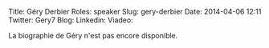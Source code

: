 Title: Géry Derbier
Roles: speaker
Slug: gery-derbier
Date: 2014-04-06 12:11
Twitter: Gery7
Blog: 
Linkedin: 
Viadeo:


La biographie de Géry n'est pas encore disponible.

